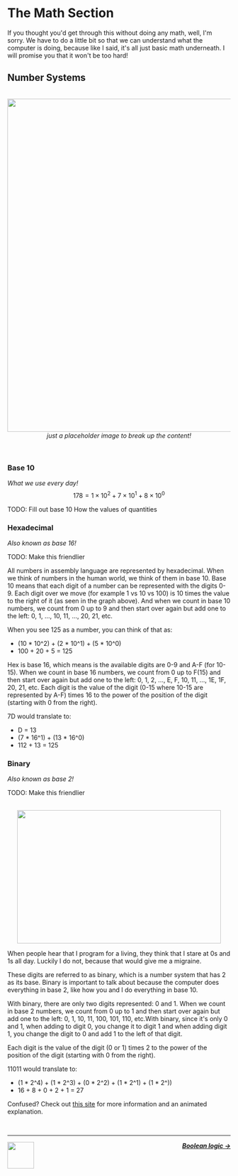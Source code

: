# The Math Section

If you thought you'd get through this without doing any math, well, I'm sorry. We have to do a little bit so that we can understand what the computer is doing, because like I said, it's all just basic math underneath. I will promise you that it won't be too hard!

## Number Systems

<p align="center">
  <br />
  <img width="750" src="https://cloud-lhlv3an57-hack-club-bot.vercel.app/0math.png">
  <br />
  <span>
    <em>
      just a placeholder image to break up the content!
    </em>
  </span>
</p>
<br />

### Base 10
_What we use every day!_
$$178 =  1 \times 10^{2} + 7 \times 10^{1} + 8 \times 10^{0}$$

TODO: Fill out base 10
How the values of quantities 

### Hexadecimal
  _Also known as base 16!_

TODO: Make this friendlier

All numbers in assembly language are represented by hexadecimal.
When we think of numbers in the human world, we think of them in base 10. Base 10 means that each digit of a number can be represented with the digits 0-9. Each digit over we move (for example 1 vs 10 vs 100) is 10 times the value to the right of it (as seen in the graph above). And when we count in base 10 numbers, we count from 0 up to 9 and then start over again but add one to the left: 0, 1, ..., 10, 11, ..., 20, 21, etc.

When you see 125 as a number, you can think of that as:

- (10 * 10^2) + (2 * 10^1) + (5 * 10^0)
- 100 + 20 + 5 = 125

Hex is base 16, which means is the available digits are 0-9 and A-F (for 10-15).  When we count in base 16 numbers, we count from 0 up to F(15) and then start over again but add one to the left: 0, 1, 2, ..., E, F, 10, 11, ..., 1E, 1F, 20, 21, etc. Each digit is the value of the digit (0-15 where 10-15 are represented by A-F) times 16 to the power of the position of the digit (starting with 0 from the right).

7D would translate to:

- D = 13
- (7 * 16^1) + (13 * 16^0)
- 112 + 13 = 125

### Binary
_Also known as base 2!_

TODO: Make this friendlier

<p align="center">
  <br>
  <img width="460" height="300" src="https://images.easytechjunkie.com/green-lit-numbers.jpg">
  <br>
</p>

When people hear that I program for a living, they think that I stare at 0s and 1s all day. Luckily I do not, because that would give me a migraine.

These digits are referred to as binary, which is a number system that has 2 as its base. Binary is important to talk about because the computer does everything in base 2, like how you and I do everything in base 10.

With binary, there are only two digits represented: 0 and 1. When we count in base 2 numbers, we count from 0 up to 1 and then start over again but add one to the left: 0, 1, 10, 11, 100, 101, 110, etc.With binary, since it's only 0 and 1, when adding to digit 0, you change it to digit 1 and when adding digit 1, you change the digit to 0 and add 1 to the left of that digit.

Each digit is the value of the digit (0 or 1) times 2 to the power of the position of the digit (starting with 0 from the right).

11011 would translate to:

- (1 * 2^4) + (1 * 2^3) + (0 * 2^2) + (1 * 2^1) + (1 * 2^))
- 16 + 8 + 0 + 2 + 1 = 27

Confused? Check out [this site](https://www.mathsisfun.com/binary-number-system.html) for more information and an animated explanation.

<br />

---

<a href="/guide/writing-code/instructions.md">
  <picture>
    <source media="(prefers-color-scheme: dark)" srcset="https://cloud-5aq8uo1rv-hack-club-bot.vercel.app/0backd.png">
    <img align="left" width="60" src="https://cloud-5v3nvbscw-hack-club-bot.vercel.app/0backl.png" />
  </picture>
</a>

<p align="right">
  <em>
    <b>
      <a href="/guide/math/boolean-logic.md">
        Boolean logic →
      </a>
    </b>
  </em>
</p>
